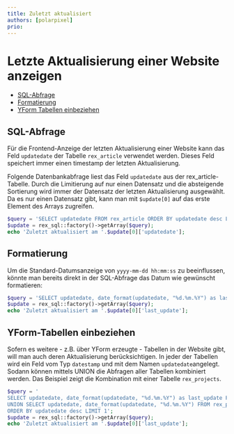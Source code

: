 ```yaml
---
title: Zuletzt aktualisiert
authors: [polarpixel]
prio:
---
```


# Letzte Aktualisierung einer Website anzeigen

- [SQL-Abfrage](#sql)
- [Formatierung](#formatierung)
- [YForm Tabellen einbeziehen](#yform)


<a name="sql"></a>
## SQL-Abfrage

Für die Frontend-Anzeige der letzten Aktualisierung einer Website kann das Feld `updatedate` der Tabelle `rex_article` verwendet werden. Dieses Feld speichert immer einen timestamp der letzten Aktualisierung.

Folgende Datenbankabfrage liest das Feld `updatedate` aus der rex_article-Tabelle. Durch die Limitierung auf nur einen Datensatz und die absteigende Sortierung wird immer der Datensatz der letzten Aktualisierung ausgewählt.
Da es nur einen Datensatz gibt, kann man mit `$update[0]` auf das erste Element des Arrays zugreifen.  

```php
$query = 'SELECT updatedate FROM rex_article ORDER BY updatedate desc LIMIT 1';
$update = rex_sql::factory()->getArray($query);
echo 'Zuletzt aktualisiert am '.$update[0]['updatedate'];
```

<a name="formatierung"></a>
## Formatierung

Um die Standard-Datumsanzeige von `yyyy-mm-dd hh:mm:ss` zu beeinflussen, könnte man bereits direkt in der SQL-Abfrage das Datum wie gewünscht formatieren:  

```php
$query = 'SELECT updatedate, date_format(updatedate, "%d.%m.%Y") as last_update FROM rex_article ORDER BY updatedate desc LIMIT 1';
$update = rex_sql::factory()->getArray($query);
echo 'Zuletzt aktualisiert am '.$update[0]['last_update'];
```


<a name="yform"></a>
## YForm-Tabellen einbeziehen

Sofern es weitere - z.B. über YForm erzeugte - Tabellen in der Website gibt, will man auch deren Aktualisierung berücksichtigen. In jeder der Tabellen wird ein Feld vom Typ `datestamp` und mit dem Namen `updatedate`angelegt. Sodann können mittels UNION die Abfragen aller Tabellen kombiniert werden. Das Beispiel zeigt die Kombination mit einer Tabelle `rex_projects`.

```php
$query = '
SELECT updatedate, date_format(updatedate, "%d.%m.%Y") as last_update FROM rex_article
UNION SELECT updatedate, date_format(updatedate, "%d.%m.%Y") FROM rex_projects
ORDER BY updatedate desc LIMIT 1';
$update = rex_sql::factory()->getArray($query);
echo 'Zuletzt aktualisiert am '.$update[0]['last_update'];
```


